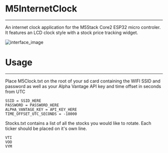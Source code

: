 # M5InternetClock
---
An internet clock application for the M5Stack Core2 ESP32 micro controler. It features an LCD clock style with a stock price tracking widget.

![interface_image]([http://url/to/img.png](https://github.com/vtallen/M5InternetClock/blob/main/example_img/example.png))


# Usage
---
Place M5Clock.txt on the root of your sd card containing the WIFI SSID and password as well as your Alpha Vantage API key and time offset in seconds from UTC
```
SSID = SSID_HERE
PASSWORD = PASSWORD_HERE
ALPHA_VANTAGE_KEY = API_KEY_HERE
TIME_OFFSET_UTC_SECONDS = -18000
```

Stocks.txt contains a list of all the stocks you would like to rotate. Each ticker should be placed on it's own line.
```
VTI
VOO
VYM
```

